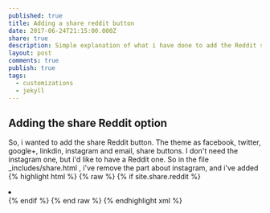 ```yaml
---
published: true
title: Adding a share reddit button
date: 2017-06-24T21:15:00.000Z
share: true
description: Simple explanation of what i have done to add the Reddit share button
layout: post
comments: true
publish: true
tags:
  - customizations
  - jekyll
---
```

## Adding the share Reddit option

So, i wanted to add the share Reddit button.
The theme as facebook, twitter, google+, linkdin, instagram and email, share buttons.
I don't need the instagram one, but i'd like to have a Reddit one. 
So in the file _includes/share.html , i've remove the part about instagram, and i've added
{% highlight html %}
{% raw %}
    {% if site.share.reddit %}
    <li class="share-reddit">
      <a href="https://www.reddit.com/submit?url={{ page.url | absolute_url }}&title={{ page.title }}" class="btn" title="{{ site.data.ui-text[site.locale].share_on_label }} Reddit">
       <span class="fa-stack fa-lg">
         <i class="fa fa-circle-thin fa-stack-2x"></i>
         <i class="fa fa-reddit fa-stack-2x"></i>
       </span>
      </a>
    </li>
    {% endif %}
{% end raw %}
{% endhighlight xml %}
